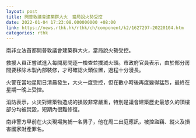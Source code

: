 ```yaml
---
layout: post
title: 開普敦議會建築群大火　當局說火勢受控
date: 2022-01-04 17:23:08.000000000 +08:00
link: https://news.rthk.hk/rthk/ch/component/k2/1627297-20220104.htm
categories: rthk
---
```


南非立法首都開普敦議會建築群大火，當局說火勢受控。

救援人員正嘗試進入每間房間逐一檢查並撲滅火頭。市政府官員表示，由於部分房間要移除木製內部裝修，才可確認火頭位置，過程十分漫長。

火警在當地星期日清晨發生，大火一度受控，但在數小時後再度變得猛烈，最終在星期一晚上受控。

消防表示，火災對建築物造成的損毀非常嚴重，特別是議會建築歷史最悠久的頂樓部分均被焚毀，短期內很難修復。

南非警方早前在火災現場拘捕一名男子，他在周二出庭應訊，被控盜竊、縱火及損害國家財產罪名。
